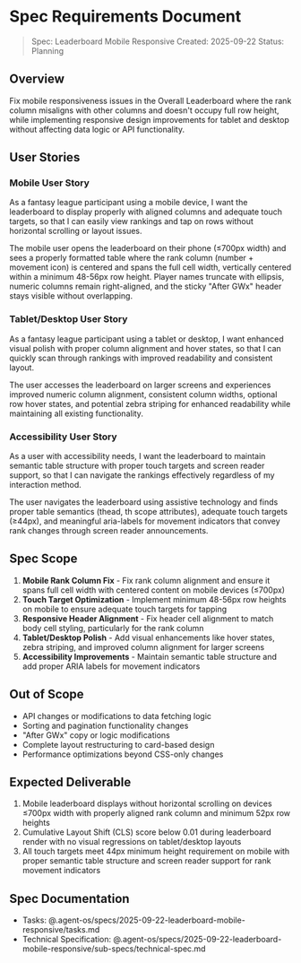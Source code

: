 # Spec Requirements Document

> Spec: Leaderboard Mobile Responsive Created: 2025-09-22 Status: Planning

## Overview

Fix mobile responsiveness issues in the Overall Leaderboard where the rank column misaligns with
other columns and doesn't occupy full row height, while implementing responsive design improvements
for tablet and desktop without affecting data logic or API functionality.

## User Stories

### Mobile User Story

As a fantasy league participant using a mobile device, I want the leaderboard to display properly
with aligned columns and adequate touch targets, so that I can easily view rankings and tap on rows
without horizontal scrolling or layout issues.

The mobile user opens the leaderboard on their phone (≤700px width) and sees a properly formatted
table where the rank column (number + movement icon) is centered and spans the full cell width,
vertically centered within a minimum 48-56px row height. Player names truncate with ellipsis,
numeric columns remain right-aligned, and the sticky "After GWx" header stays visible without
overlapping.

### Tablet/Desktop User Story

As a fantasy league participant using a tablet or desktop, I want enhanced visual polish with proper
column alignment and hover states, so that I can quickly scan through rankings with improved
readability and consistent layout.

The user accesses the leaderboard on larger screens and experiences improved numeric column
alignment, consistent column widths, optional row hover states, and potential zebra striping for
enhanced readability while maintaining all existing functionality.

### Accessibility User Story

As a user with accessibility needs, I want the leaderboard to maintain semantic table structure with
proper touch targets and screen reader support, so that I can navigate the rankings effectively
regardless of my interaction method.

The user navigates the leaderboard using assistive technology and finds proper table semantics
(thead, th scope attributes), adequate touch targets (≥44px), and meaningful aria-labels for
movement indicators that convey rank changes through screen reader announcements.

## Spec Scope

1. **Mobile Rank Column Fix** - Fix rank column alignment and ensure it spans full cell width with
   centered content on mobile devices (≤700px)
2. **Touch Target Optimization** - Implement minimum 48-56px row heights on mobile to ensure
   adequate touch targets for tapping
3. **Responsive Header Alignment** - Fix header cell alignment to match body cell styling,
   particularly for the rank column
4. **Tablet/Desktop Polish** - Add visual enhancements like hover states, zebra striping, and
   improved column alignment for larger screens
5. **Accessibility Improvements** - Maintain semantic table structure and add proper ARIA labels for
   movement indicators

## Out of Scope

- API changes or modifications to data fetching logic
- Sorting and pagination functionality changes
- "After GWx" copy or logic modifications
- Complete layout restructuring to card-based design
- Performance optimizations beyond CSS-only changes

## Expected Deliverable

1. Mobile leaderboard displays without horizontal scrolling on devices ≤700px width with properly
   aligned rank column and minimum 52px row heights
2. Cumulative Layout Shift (CLS) score below 0.01 during leaderboard render with no visual
   regressions on tablet/desktop layouts
3. All touch targets meet 44px minimum height requirement on mobile with proper semantic table
   structure and screen reader support for rank movement indicators

## Spec Documentation

- Tasks: @.agent-os/specs/2025-09-22-leaderboard-mobile-responsive/tasks.md
- Technical Specification:
  @.agent-os/specs/2025-09-22-leaderboard-mobile-responsive/sub-specs/technical-spec.md
